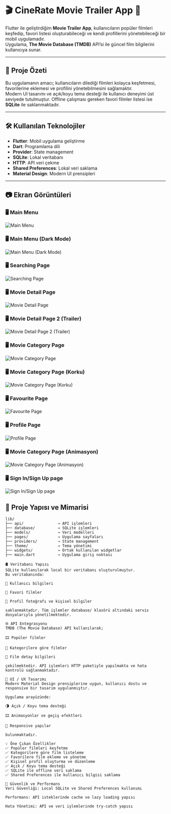 # 🎬 CineRate Movie Trailer App 📱

Flutter ile geliştirdiğim **Movie Trailer App**, kullanıcıların popüler filmleri keşfedip, favori listesi oluşturabileceği ve kendi profillerini yönetebileceği bir mobil uygulamadır.  
Uygulama, **The Movie Database (TMDB)** API’si ile güncel film bilgilerini kullanıcıya sunar.

---

## 📌 Proje Özeti

Bu uygulamanın amacı; kullanıcıların dilediği filmleri kolayca keşfetmesi, favorilerine eklemesi ve profilini yönetebilmesini sağlamaktır.  
Modern UI tasarımı ve açık/koyu tema desteği ile kullanıcı deneyimi üst seviyede tutulmuştur. Offline çalışması gereken favori filmler listesi ise **SQLite** ile saklanmaktadır.

---

## 🛠️ Kullanılan Teknolojiler

- **Flutter**: Mobil uygulama geliştirme  
- **Dart**: Programlama dili  
- **Provider**: State management  
- **SQLite**: Lokal veritabanı  
- **HTTP**: API veri çekme  
- **Shared Preferences**: Lokal veri saklama  
- **Material Design**: Modern UI prensipleri  

---

## 📷 Ekran Görüntüleri

### 🖥️ Main Menu
![Main Menu](https://github.com/AbdulmecidNasir/Cine_Rate_Movie_App/blob/1cc3fa4d69af65746d015cefbce85aba89f922e5/screenshots/Screenshot%202025-06-23%20232204.png)

### 🖥️ Main Menu (Dark Mode)
![Main Menu (Dark Mode)](https://github.com/AbdulmecidNasir/Cine_Rate_Movie_App/blob/1cc3fa4d69af65746d015cefbce85aba89f922e5/screenshots/Screenshot%202025-06-24%20085557.png)

### 🖥️ Searching Page
![Searching Page](https://github.com/AbdulmecidNasir/Cine_Rate_Movie_App/blob/1cc3fa4d69af65746d015cefbce85aba89f922e5/screenshots/Screenshot%202025-06-23%20232256.png)

### 🖥️ Movie Detail Page
![Movie Detail Page](https://github.com/AbdulmecidNasir/Cine_Rate_Movie_App/blob/1cc3fa4d69af65746d015cefbce85aba89f922e5/screenshots/Screenshot%202025-06-23%20232348.png)

### 🖥️ Movie Detail Page 2 (Trailer)
![Movie Detail Page 2 (Trailer)](https://github.com/AbdulmecidNasir/Cine_Rate_Movie_App/blob/1cc3fa4d69af65746d015cefbce85aba89f922e5/screenshots/Screenshot%202025-06-23%20233124.png)

### 🖥️ Movie Category Page
![Movie Category Page](https://github.com/AbdulmecidNasir/Cine_Rate_Movie_App/blob/1cc3fa4d69af65746d015cefbce85aba89f922e5/screenshots/Screenshot%202025-06-23%20233234.png)

### 🖥️ Movie Category Page (Korku)
![Movie Category Page (Korku)](https://github.com/AbdulmecidNasir/Cine_Rate_Movie_App/blob/1cc3fa4d69af65746d015cefbce85aba89f922e5/screenshots/Screenshot%202025-06-23%20233306.png)

### 🖥️ Favourite Page
![Favourite Page](https://github.com/AbdulmecidNasir/Cine_Rate_Movie_App/blob/1cc3fa4d69af65746d015cefbce85aba89f922e5/screenshots/Screenshot%202025-06-24%20090608.png)

### 🖥️ Profile Page
![Profile Page](https://github.com/AbdulmecidNasir/Cine_Rate_Movie_App/blob/1cc3fa4d69af65746d015cefbce85aba89f922e5/screenshots/Screenshot%202025-06-24%20085505.png)

### 🖥️ Movie Category Page (Animasyon)
![Movie Category Page (Animasyon)](https://github.com/AbdulmecidNasir/Cine_Rate_Movie_App/blob/1cc3fa4d69af65746d015cefbce85aba89f922e5/screenshots/Screenshot%202025-06-24%20085648.png)

### 🖥️ Sign In/Sign Up page
![Sign In/Sign Up page](https://github.com/AbdulmecidNasir/Cine_Rate_Movie_App/blob/1cc3fa4d69af65746d015cefbce85aba89f922e5/screenshots/Screenshot%202025-06-24%20090134.png)


## 📂 Proje Yapısı ve Mimarisi

```plaintext
lib/
├── api/               → API işlemleri
├── database/          → SQLite işlemleri
├── models/            → Veri modelleri
├── pages/             → Uygulama sayfaları
├── providers/         → State management
├── theme/             → Tema yönetimi
├── widgets/           → Ortak kullanılan widgetlar
├── main.dart          → Uygulama giriş noktası

🛢️ Veritabanı Yapısı
SQLite kullanılarak local bir veritabanı oluşturulmuştur.
Bu veritabanında:

📌 Kullanıcı bilgileri

📌 Favori filmler

📌 Profil fotoğrafı ve kişisel bilgiler

saklanmaktadır. Tüm işlemler database/ klasörü altındaki servis dosyalarıyla yönetilmektedir.

🌐 API Entegrasyonu
TMDB (The Movie Database) API kullanılarak;

🎞️ Popüler filmler

📁 Kategorilere göre filmler

📖 Film detay bilgileri

çekilmektedir. API işlemleri HTTP paketiyle yapılmakta ve hata kontrolü sağlanmaktadır.

🎨 UI / UX Tasarımı
Modern Material Design prensiplerine uygun, kullanıcı dostu ve responsive bir tasarım uygulanmıştır.

Uygulama arayüzünde:

🌗 Açık / Koyu tema desteği

🎞️ Animasyonlar ve geçiş efektleri

📱 Responsive yapılar

bulunmaktadır.

💡 Öne Çıkan Özellikler
✅ Popüler filmleri keşfetme
✅ Kategorilere göre film listeleme
✅ Favorilere film ekleme ve yönetme
✅ Kişisel profil oluşturma ve düzenleme
✅ Açık / Koyu tema desteği
✅ SQLite ile offline veri saklama
✅ Shared Preferences ile kullanıcı bilgisi saklama

🔐 Güvenlik ve Performans
Veri Güvenliği: Local SQLite ve Shared Preferences kullanımı

Performans: API isteklerinde cache ve lazy loading yapısı

Hata Yönetimi: API ve veri işlemlerinde try-catch yapısı

